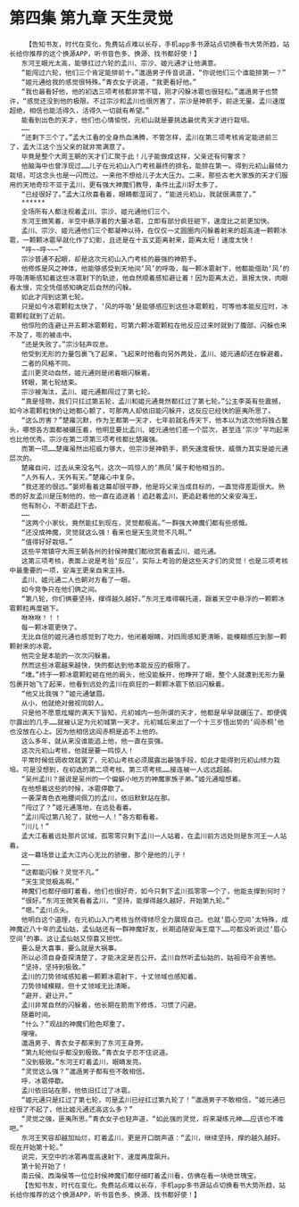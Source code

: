 # 第四集 第九章 天生灵觉
        【告知书友，时代在变化，免费站点难以长存，手机app多书源站点切换看书大势所趋，站长给你推荐的这个换源APP，听书音色多、换源、找书都好使！】
       东河王眼光太高，能够扛过六轮的孟川、宗沙、姬元通才让他满意。
       “能闯过六轮，他们三个肯定能排前十。”邋遢男子传音说道，“你说他们三个谁能排第一？”
       “姬元通给我的感觉很特殊。”青衣女子说道，“我更看好他。”
       “我也最看好他，他的初选三项考核都非常不错，刚才闪躲冰雹也很轻松。”邋遢男子也赞许，“感觉还没到他的极限。不过宗沙和孟川也很厉害了，宗沙是神箭手，前途无量。孟川速度超绝，相信也能活得久，活得久一切就有希望。”
       能看到出色的天才，他们也心情愉悦，元初山就是要挑选最优秀天才进行栽培。
       ……
       “还剩下三个了。”孟大江看的全身热血沸腾，不管怎样，孟川在第三项考核肯定能进前三了，孟大江这个当父亲的就非常满意了。
       毕竟是整个大周王朝的天才们汇聚于此！儿子能做成这样，父亲还有何奢求？
       他脑海中也曾浮现过……儿子在元初山入门考核最终的排名，能排在第一。得到元初山最倾力栽培，可这念头也是一闪而过。一来他不想给儿子太大压力。二来，那些古老大家族的天才们服用的天地奇珍不亚于孟川，更有强大神魔们教导，条件比孟川好太多了。
       “已经很好了。”孟大江欣喜看着，眼睛都湿润了，“能进元初山，我就很满意了。”
       ******
       全场所有人都注视着孟川、宗沙、姬元通他们三个。
       东河王微笑着，半空中悬浮着的大量冰雹，立即有部分疯狂砸下，速度比之前更加快。
       孟川、宗沙、姬元通他们三个都凝神以待，在仅仅一丈圆圈内闪躲着射来的超高速一颗颗冰雹，一颗颗冰雹早就化作了幻影，且还是在十五丈距离射来，距离太短！速度太快！
       “呼~~呼~~~”
       宗沙普通不起眼，却是这次元初山入门考核的最强的神箭手。
       他修炼是风之神体，他能够感受到天地间‘风’的呼吸，每一颗冰雹射下，他都能借助‘风’的呼吸清晰感知着这些冰雹射下的轨迹，他自然顺着感知避让着！因为距离太近，禀报太快，肉眼看太慢，完全凭借感知确定后自然的闪躲。
       如此才闯到这第七轮。
       只是如今冰雹颗粒太快了，‘风的呼吸’是能够感应到这些冰雹颗粒，可等他本能反应时，冰雹颗粒就到了近前。
       他惊险的连避让开五颗冰雹颗粒，可第六颗冰雹颗粒在他反应过来时就到了腹部，闪躲也来不及了，嘭的被击中。
       “还是失败了。”宗沙轻声叹息。
       他受到无形的力量包裹飞了起来，飞起来时他看向另外两处，孟川、姬元通却还在躲避着。
       二者的风格不同。
       孟川更灵动自然，姬元通则是闭着眼闪躲着。
       转眼，第七轮结束。
       宗沙被淘汰，孟川、姬元通都闯过了第七轮。
       “真是怪物，我们只扛过第五轮，孟川和姬元通竟然都扛过了第七轮。”公主李英有些震撼，如今冰雹颗粒快的让她都心颤了，可那两人却依旧能闪躲开，这反应已经快的匪夷所思了。
       “这么厉害？”楚雍沉默，作为王都第一天才，七年前就名传天下，他本以为这次他将独占鳌头，哪想各方面都被碾压着，他明显要比孟川、姬元通他们差一个层次，甚至连‘宗沙’平均起来也比他优秀。宗沙在第二项第三项考核都比楚雍强。
       而第一项……楚雍虽然出招威力够大，但宗沙是神箭手，箭矢速度极快，威慑力其实是姬元通层次的。
       楚雍自问，过去从来没名气，这次一鸣惊人的‘燕凤’属于和他相当的。
       “人外有人，天外有天。”楚雍心中复杂。
       “我还差的很远。”晏烬看着这幕却很平静，他是将父亲当成目标的，一直觉得差距很大。熟悉的好友孟川是压制他的，他一直在追逐着！追赶着孟川，更追赶着他的父亲安海王。
       他有耐心，不断追赶下去。
       ……
       “这两个小家伙，竟然能扛到现在，灵觉都极高。”一群强大神魔们都有些感慨。
       “还没成神魔，灵觉就这么强！看来也是天生灵觉不凡啊。”
       “值得好好栽培。”
       这些平常镇守大周王朝各州的封侯神魔们都欣赏看着孟川、姬元通。
       这第三项考核，表面上说是考验‘反应’，实际上考验的是这些天才们的灵觉！也是三项考核中最重要的一项，安海王更亲自来主持。
       孟川、姬元通二人也朝对方看了一眼。
       如今竞争只在他们俩之间。
       “第八轮，你们俩要坚持，撑得越久越好。”东河王难得嘱托道，跟着天空中悬浮的一颗颗冰雹颗粒再度砸下。
       咻咻咻！！！
       每一颗冰雹更快了。
       无比自信的姬元通也感觉到了吃力，他闭着眼睛，对四周感知更清晰，能模糊感应到那一颗颗射来的冰雹。
       他完全是本能的一次次闪躲着。
       然而这些冰雹越来越快，快的都达到他本能反应的极限了。
       “噗。”终于一颗冰雹颗粒砸在他的肩头，他没能躲开，他睁开了眼，整个人就遭到无形力量包裹开始飞了起来，他看到远处的孟川在疯狂的一颗颗冰雹下依旧闪躲着。
       “他又比我强？”姬元通皱眉。
       从小，他就绝对傲视同龄人。
       只是他不愿意炫耀的满天下皆知，元初城内一些所谓的天才，他都是早早就碾压了。即便偶尔露出的几手……就被认定为元初城第一天才。元初城后来出了一个十三岁悟出势的‘阎赤桐’他也没放在心上。因为他相信这阎赤桐是追不上他的。
       这么多年，就从来没谁能追上他，他一直在变强。
       这次元初山考核，他就是要一鸣惊人！
       平常时候低调收敛就罢了，元初山考核必须展露出最强手段，如此才能得到元初山倾力栽培。可是没想到，在初选的第二项考核、第三项考核……接连被一人远远超越。
       “吴州孟川？据说是吴州的一个偏僻小地方的神魔家族子弟。”姬元通暗想着。
       在他想着这些的时候，冰雹停歇了。
       一袭深青色衣袍腰间佩刀的孟川，依旧默默站在那。
       “闯过了？”姬元通落地，在远处看着。
       “孟川闯过第八轮了，就他一人！”各方都看着。
       “川儿！”
       孟大江看着远处那片区域，孤零零只剩下孟川一人站着，在孟川前方远处则是东河王一人站着。
       这一幕场景让孟大江内心无比的骄傲，那个是他的儿子！
       ……
       “这都能闪躲？灵觉不凡。”
       “天生灵觉极高啊。”
       神魔们也都仔细盯着看，他们也很好奇，如今只剩下孟川孤零零一个了，他能支撑到何时？
       “很好。”东河王微笑看着孟川，“坚持，能撑得越久越好，开始第九轮。”
       “嗯。”孟川点头。
       他明白这个道理，在元初山入门考核当然得倾尽全力展现自己。也就‘眉心空间’太特殊，成神魔近八十年的孟仙姑，孟仙姑还有一群神魔好友，长期追随安海王麾下……可都没听说过‘眉心空间’的事。这让孟仙姑又惊喜又担忧。
       要么是大喜事，要么就是大祸事。
       所以必须自身查探清楚了，才能决定是否公开。孟川自然听孟仙姑的，姑祖母不会害他。
       “坚持，坚持到极致。”
       孟川的刀势领域感知着一颗颗冰雹射下，十丈领域也感知着。
       刀势领域模糊，但十丈领域无比清晰。
       “避开，避让开。”
       孟川非常自然的闪躲着，他长期在箭雨下修炼，习惯了闪避。
       随着时间。
       “什么？”观战的神魔们脸色郑重了。
       嗖嗖。
       邋遢男子、青衣女子都来到了东河王身旁。
       “第九轮他似乎都没到极致。”青衣女子忍不住说道。
       “没到极致。”东河王盯着孟川，眼睛发亮。
       “灵觉这么强？”邋遢男子都有些不敢相信。
       呼，冰雹停歇。
       孟川依旧站在那，他依旧扛过了冰雹。
       “姬元通只是扛过了第七轮，可是孟川已经扛过第九轮了！”邋遢男子不敢相信，“姬元通已经很了不起了，他比姬元通还高这么多？”
       “灵觉之强，匪夷所思。”青衣女子也轻声道，“如此强的灵觉，将来凝练元神……应该也不难吧。”
       东河王笑容却越加灿烂，盯着孟川，更是开口朗声道：“孟川，继续坚持，撑的越久越好。现在开始第十轮。”
       说完，天空中的冰雹再度高速射下，速度再度飙升。
       第十轮开始了！
       南云侯、西海侯等一位位封侯神魔们都仔细盯着孟川看，仿佛在看一块绝世瑰宝。
       【告知书友，时代在变化，免费站点难以长存，手机app多书源站点切换看书大势所趋，站长给你推荐的这个换源APP，听书音色多、换源、找书都好使！】